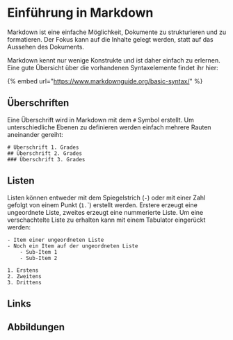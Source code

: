# Einführung in Markdown

Markdown ist eine einfache Möglichkeit, Dokumente zu strukturieren und zu formatieren. Der Fokus kann auf die Inhalte gelegt werden, statt auf das Aussehen des Dokuments. 

Markdown kennt nur wenige Konstrukte und ist daher einfach zu erlernen. Eine gute Übersicht über die vorhandenen Syntaxelemente findet ihr hier:

{% embed url="https://www.markdownguide.org/basic-syntax/" %}

## Überschriften

Eine Überschrift wird in Markdown mit dem `#` Symbol erstellt. Um unterschiedliche Ebenen zu definieren werden einfach mehrere Rauten aneinander gereiht:

```text
# Überschrift 1. Grades
## Überschrift 2. Grades
### Überschrift 3. Grades
```

## Listen

Listen können entweder mit dem Spiegelstrich \(`-`\) oder mit einer Zahl gefolgt von einem Punkt \(`1.`\`\) erstellt werden. Erstere erzeugt eine ungeordnete Liste, zweites erzeugt eine nummerierte Liste. Um eine verschachtelte Liste zu erhalten kann mit einem Tabulator eingerückt werden:

```text
- Item einer ungeordneten Liste
- Noch ein Item auf der ungeordneten Liste
    - Sub-Item 1
    - Sub-Item 2
    
1. Erstens
2. Zweitens
3. Drittens
```

## Links

## Abbildungen

